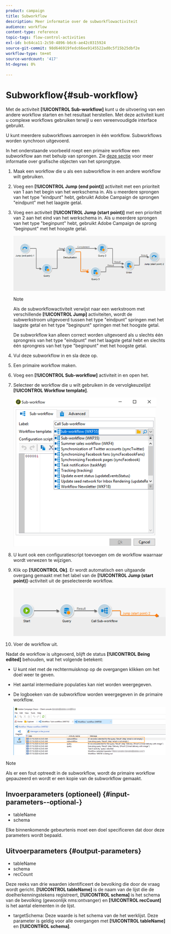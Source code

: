 ```yaml
---
product: campaign
title: Subworkflow
description: Meer informatie over de subworkflowactiviteit
audience: workflow
content-type: reference
topic-tags: flow-control-activities
exl-id: bc64ca11-2c50-4896-b6c6-ae42c0315924
source-git-commit: 98d646919fedc66ee9145522ad0c5f15b25dbf2e
workflow-type: tm+mt
source-wordcount: '417'
ht-degree: 0%

---
```


# Subworkflow{#sub-workflow}

Met de activiteit **[!UICONTROL Sub-workflow]** kunt u de uitvoering van een andere workflow starten en het resultaat herstellen. Met deze activiteit kunt u complexe workflows gebruiken terwijl u een vereenvoudigde interface gebruikt.

U kunt meerdere subworkflows aanroepen in één workflow. Subworkflows worden synchroon uitgevoerd.

In het onderstaande voorbeeld roept een primaire workflow een subworkflow aan met behulp van sprongen. Zie [deze sectie](../../workflow/using/jump--start-point-and-end-point-.md) voor meer informatie over grafische objecten van het sprongtype.

1. Maak een workflow die u als een subworkflow in een andere workflow wilt gebruiken.
1. Voeg een **[!UICONTROL Jump (end point)]** activiteit met een prioriteit van 1 aan het begin van het werkschema in. Als u meerdere sprongen van het type &quot;eindpunt&quot; hebt, gebruikt Adobe Campaign de sprongen &quot;eindpunt&quot; met het laagste getal.
1. Voeg een activiteit **[!UICONTROL Jump (start point)]** met een prioriteit van 2 aan het eind van het werkschema in. Als u meerdere sprongen van het type &quot;beginpunt&quot; hebt, gebruikt Adobe Campaign de sprong &quot;beginpunt&quot; met het hoogste getal.

   ![](assets/subworkflow_jumps.png)

   >[!NOTE]
   >
   >Als de subworkflowactiviteit verwijst naar een werkstroom met verschillende **[!UICONTROL Jump]** activiteiten, wordt de subwerkstroom uitgevoerd tussen het type &quot;eindpunt&quot; springen met het laagste getal en het type &quot;beginpunt&quot; springen met het hoogste getal.
   >
   >De subworkflow kan alleen correct worden uitgevoerd als u slechts één sprongreis van het type &quot;eindpunt&quot; met het laagste getal hebt en slechts één sprongreis van het type &quot;beginpunt&quot; met het hoogste getal.

1. Vul deze subworkflow in en sla deze op.
1. Een primaire workflow maken.
1. Voeg een **[!UICONTROL Sub-workflow]** activiteit in en open het.
1. Selecteer de workflow die u wilt gebruiken in de vervolgkeuzelijst **[!UICONTROL Workflow template]**.

   ![](assets/subworkflow_selection.png)

1. U kunt ook een configuratiescript toevoegen om de workflow waarnaar wordt verwezen te wijzigen.
1. Klik op **[!UICONTROL Ok]**. Er wordt automatisch een uitgaande overgang gemaakt met het label van de **[!UICONTROL Jump (start point)]**-activiteit uit de geselecteerde workflow.

   ![](assets/subworkflow_outbound.png)

1. Voer de workflow uit.

Nadat de workflow is uitgevoerd, blijft de status **[!UICONTROL Being edited]** behouden, wat het volgende betekent:

* U kunt niet met de rechtermuisknop op de overgangen klikken om het doel weer te geven.
* Het aantal intermediaire populaties kan niet worden weergegeven.
* De logboeken van de subworkflow worden weergegeven in de primaire workflow.

   ![](assets/subworkflow_logs.png)

>[!NOTE]
>
>Als er een fout optreedt in de subworkflow, wordt de primaire workflow gepauzeerd en wordt er een kopie van de subworkflow gemaakt.

## Invoerparameters (optioneel) {#input-parameters--optional-}

* tableName
* schema

Elke binnenkomende gebeurtenis moet een doel specificeren dat door deze parameters wordt bepaald.

## Uitvoerparameters {#output-parameters}

* tableName
* schema
* recCount

Deze reeks van drie waarden identificeert de bevolking die door de vraag wordt gericht. **[!UICONTROL tableName]** is de naam van de lijst die de doelherkenningstekens registreert,  **[!UICONTROL schema]** is het schema van de bevolking (gewoonlijk nms:ontvanger) en  **[!UICONTROL recCount]** is het aantal elementen in de lijst.

* targetSchema: Deze waarde is het schema van de het werklijst. Deze parameter is geldig voor alle overgangen met **[!UICONTROL tableName]** en **[!UICONTROL schema]**.
